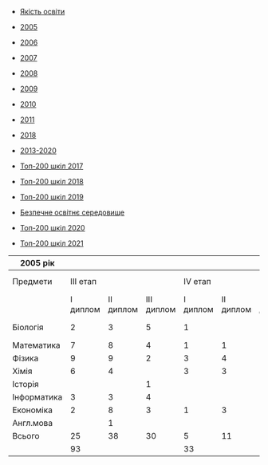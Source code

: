 - [Якість освіти](/info/education/)

- [2005](/info/education/2005/)

- [2006](/info/education/2006/)

- [2007](/info/education/2007/)

- [2008](/info/education/2008/)

- [2009](/info/education/2009/)

- [2010](/info/education/2010/)

- [2011](/info/education/2011/)

- [2018](/info/education/2018/)

- [2013-2020](/info/education/2013-2020/)

- [Топ-200 шкіл 2017](/info/education/топ-200-шкіл-2017/)

- [Топ-200 шкіл 2018](/info/education/топ-200-шкіл-2018/)

- [Топ-200 шкіл 2019](/info/education/топ-200-шкіл-2019/)

- [Безпечне освітнє середовище](/info/education/безпечне-освітнє-середовище/)

- [Топ-200 шкіл 2020](/info/education/топ-200-шкіл-2020/)

- [Топ-200 шкіл 2021](/info/education/топ-200-шкіл-2021/)



|  2005 рік   |          |           |            |          |           |            |                      |                 |
| ----------- | -------- | --------- | ---------- | -------- | --------- | ---------- | -------------------- | --------------- |
|  Предмети   | III етап |           |            | IV етап  |           |            | Міжнародні олімпіади |                 |
|             | I диплом | II диплом | III диплом | I диплом | II диплом | III диплом |      Відбір МО       |       МО        |
|  Біологія   |    2     |     3     |     5      |    1     |           |     2      |          1           | Бронзова медаль |
| Математика  |    7     |     8     |     4      |    1     |     1     |     4      |                      |                 |
|   Фізика    |    9     |     9     |     2      |    3     |     4     |     4      |          1           |                 |
|    Хімія    |    6     |     4     |            |    3     |     3     |     4      |                      |                 |
|   Історія   |          |           |     1      |          |           |            |                      |                 |
| Інформатика |    3     |     3     |     4      |          |           |            |                      |                 |
|  Економіка  |    2     |     8     |     3      |    1     |     3     |     2      |                      |                 |
|  Англ.мова  |          |     1     |            |          |           |     1      |                      |                 |
|   Всього    |    25    |    38     |     30     |    5     |    11     |     17     |                      |                 |
|             |    93    |           |            |    33    |           |            |                      |                 |

